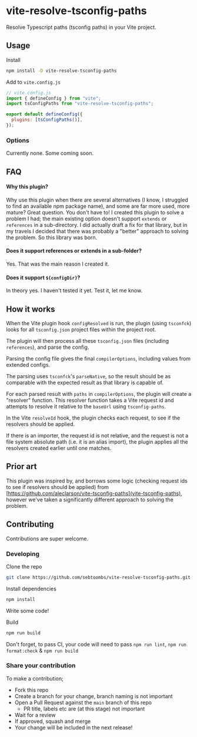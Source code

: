 # vite-resolve-tsconfig-paths

Resolve Typescript paths (tsconfig paths) in your Vite project.

## Usage

Install

```bash
npm install -D vite-resolve-tsconfig-paths
```

Add to `vite.config.js`

```js
// vite.config.js
import { defineConfig } from "vite";
import tsConfigPaths from "vite-resolve-tsconfig-paths";

export default defineConfig({
  plugins: [tsConfigPaths()],
});
```

### Options

Currently none. Some coming soon.

## FAQ

#### Why this plugin?

Why use this plugin when there are several alternatives (I know, I struggled to find an available npm package name), and some are far more used, more mature? Great question. You don't have to!
I created this plugin to solve a problem I had; the main existing option doesn't support `extends` or `references` in a sub-directory. I did actually draft a fix for that library, but in my travels I decided that there was probably a "better" approach to solving the problem.
So this library was born.

#### Does it support references or extends in a sub-folder?

Yes. That was the main reason I created it.

#### Does it support `${configDir}`?

In theory yes. I haven't tested it yet. Test it, let me know.

## How it works

When the Vite plugin hook `configResolved` is run, the plugin (using `tsconfck`) looks for all `tsconfig.json` project files within the project root.

The plugin will then process all these `tsconfig.json` files (including `references`), and parse the config.

Parsing the config file gives the final `compilerOptions`, including values from extended configs.

The parsing uses `tsconfck`'s `parseNative`, so the result should be as comparable with the expected result as that library is capable of.

For each parsed result with `paths` in `compilerOptions`, the plugin will create a "resolver" function. This resolver function takes a Vite request id and attempts to resolve it relative to the `baseUrl` using `tsconfig-paths`.

In the Vite `resolveId` hook, the plugin checks each request, to see if the resolvers should be applied.

If there is an importer, the request id is not relative, and the request is not a file system absolute path (i.e. it is an alias import), the plugin applies all the resolvers created earlier until one matches.

## Prior art

This plugin was inspired by, and borrows some logic (checking request ids to see if resolvers should be applied) from [https://github.com/aleclarson/vite-tsconfig-paths](vite-tsconfig-paths), however we've taken a significantly different approach to solving the problem.

## Contributing

Contributions are super welcome.

### Developing

Clone the repo

```bash
git clone https://github.com/sebtoombs/vite-resolve-tsconfig-paths.git
```

Install dependencies

```bash
npm install
```

Write some code!

Build

```bash
npm run build
```

Don't forget, to pass CI, your code will need to pass `npm run lint`, `npm run format:check` & `npm run build`

### Share your contribution

To make a contribution;

- Fork this repo
- Create a branch for your change, branch naming is not important
- Open a Pull Request against the `main` branch of this repo
  - PR title, labels etc are (at this stage) not important
- Wait for a review
- If approved, squash and merge
- Your change will be included in the next release!
